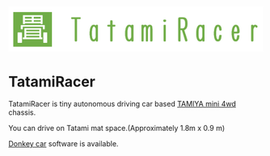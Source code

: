![TatamiRacer_Logo](img/TatamiRacer_LogoM.png)
# TatamiRacer
TatamiRacer is tiny autonomous driving car based [TAMIYA mini 4wd](https://www.tamiya.com/english/mini4wd/m4item/m4item.htm) chassis.

You can drive on Tatami mat space.(Approximately 1.8m x 0.9 m)

[Donkey car](http://docs.donkeycar.com/) software is available.  

